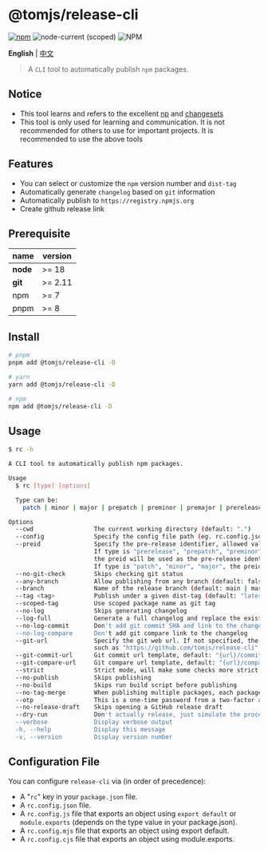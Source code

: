 # @tomjs/release-cli

[![npm](https://img.shields.io/npm/v/@tomjs/release-cli)](https://www.npmjs.com/package/@tomjs/release-cli) ![node-current (scoped)](https://img.shields.io/node/v/@tomjs/release-cli) ![NPM](https://img.shields.io/npm/l/@tomjs/release-cli)

**English** | [中文](./README.zh_CN.md)

> A `CLI` tool to automatically publish `npm` packages.

## Notice

- This tool learns and refers to the excellent [np](https://github.com/sindresorhus/np) and [changesets](https://github.com/changesets/changesets)
- This tool is only used for learning and communication. It is not recommended for others to use for important projects. It is recommended to use the above tools

## Features

- You can select or customize the `npm` version number and `dist-tag`
- Automatically generate `changelog` based on `git` information
- Automatically publish to `https://registry.npmjs.org`
- Create github release link

## Prerequisite

| name     | version |
| -------- | ------- |
| **node** | >= 18   |
| **git**  | >= 2.11 |
| npm      | >= 7    |
| pnpm     | >= 8    |

## Install

```bash
# pnpm
pnpm add @tomjs/release-cli -D

# yarn
yarn add @tomjs/release-cli -D

# npm
npm add @tomjs/release-cli -D
```

## Usage

```bash
$ rc -h

A CLI tool to automatically publish npm packages.

Usage
  $ rc [type] [options]

  Type can be:
    patch | minor | major | prepatch | preminor | premajor | prerelease

Options
  --cwd                 The current working directory (default: ".")
  --config              Specify the config file path (eg. rc.config.json)
  --preid               Specify the pre-release identifier, allowed values are "", "alpha", "beta", "rc".
                        If type is "prerelease", "prepatch", "preminor", "premajor",
                        the preid will be used as the pre-release identifier (default: "alpha").
                        If type is "patch", "minor", "major", the preid will be ignored.
  --no-git-check        Skips checking git status
  --any-branch          Allow publishing from any branch (default: false)
  --branch              Name of the release branch (default: main | master)
  --tag <tag>           Publish under a given dist-tag (default: "latest")
  --scoped-tag          Use scoped package name as git tag
  --no-log              Skips generating changelog
  --log-full            Generate a full changelog and replace the existing content, not recommended (default: false)
  --no-log-commit       Don't add git commit SHA and link to the changelog
  --no-log-compare      Don't add git compare link to the changelog
  --git-url             Specify the git web url. If not specified, the configuration of git or package.json will be read,
                        such as "https://github.com/tomjs/release-cli"
  --git-commit-url      Git commit url template, default: "{url}/commit/{sha}"
  --git-compare-url     Git compare url template, default: "{url}/compare/{diff}"
  --strict              Strict mode, will make some checks more strict (default: false)
  --no-publish          Skips publishing
  --no-build            Skips run build script before publishing
  --no-tag-merge        When publishing multiple packages, each package has its own independent tag and commit
  --otp                 This is a one-time password from a two-factor authenticator
  --no-release-draft    Skips opening a GitHub release draft
  --dry-run             Don't actually release, just simulate the process
  --verbose             Display verbose output
  -h, --help            Display this message
  -v, --version         Display version number
```

## Configuration File

You can configure `release-cli` via (in order of precedence):

- A "`rc`" key in your `package.json` file.
- A `rc.config.json` file.
- A `rc.config.js` file that exports an object using `export default` or `module.exports` (depends on the type value in your package.json).
- A `rc.config.mjs` file that exports an object using export default.
- A `rc.config.cjs` file that exports an object using module.exports.
